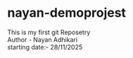 # nayan-demoprojest
This is my first git Reposetry
<br>
Author - Nayan Adhikari
<br>
starting date:- 28/11/2025
